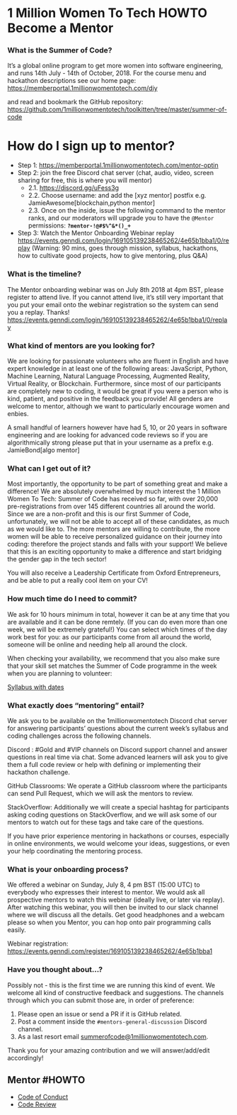 # 1 Million Women To Tech HOWTO Become a Mentor

### What is the Summer of Code?

It’s a global online program to get more women into software engineering, and runs 14th July - 14th of October, 2018. For the course menu and hackathon descriptions see our home page: 
https://memberportal.1millionwomentotech.com/diy

and read and bookmark the GitHub repository: 
https://github.com/1millionwomentotech/toolkitten/tree/master/summer-of-code 

# How do I sign up to mentor?

- Step 1: https://memberportal.1millionwomentotech.com/mentor-optin 
- Step 2: join the free Discord chat server (chat, audio, video, screen sharing for free, this is where you will mentor)
  - 2.1. https://discord.gg/uFess3g 
  - 2.2. Choose username: and add the [xyz mentor] postfix e.g. JamieAwesome[blockchain,python mentor]
  - 2.3. Once on the inside, issue the following command to the mentor ranks, and our moderators will upgrade you to have the `@Mentor` permissions:
**`?mentor-!@#$%^&*()_+`**
- Step 3: Watch the Mentor Onboarding Webinar replay https://events.genndi.com/login/169105139238465262/4e65b1bba1/0/replay (Warning: 90 mins, goes through mission, syllabus, hackathons, how to cultivate good projects, how to give mentoring, plus Q&A)

### What is the timeline?

The Mentor onboarding webinar was on July 8th 2018 at 4pm BST, please register to attend live. If you cannot attend live, it’s still very important that you put your email onto the webinar registration so the system can send you a replay. Thanks!
https://events.genndi.com/login/169105139238465262/4e65b1bba1/0/replay 

### What kind of mentors are you looking for?

We are looking for passionate volunteers who are fluent in English and have expert knowledge in at least one of the following areas: JavaScript, Python, Machine Learning, Natural Language Processing, Augmented Reality, Virtual Reality, or Blockchain. Furthermore, since most of our participants are completely new to coding, it would be great if you were a person who is kind, patient, and positive in the feedback you provide! All genders are welcome to mentor, although we want to particularly encourage women and enbies.

A small handful of learners however have had 5, 10, or 20 years in software engineering and are looking for advanced code reviews so if you are algorithmically strong please put that in your username as a prefix e.g. JamieBond[algo mentor]

### What can I get out of it?

Most importantly, the opportunity to be part of something great and make a difference! We are absolutely overwhelmed by much interest the 1 Million Women To Tech: Summer of Code has received so far, with over 20,000 pre-registrations from over 145 different countries all around the world. Since we are a non-profit and this is our first Summer of Code, unfortunately, we will not be able to accept all of these candidates, as much as we would like to. The more mentors are willing to contribute, the more women will be able to receive personalized guidance on their journey into coding: therefore the project stands and falls with your support! We believe that this is an exciting opportunity to make a difference and start bridging the gender gap in the tech sector! 

You will also receive a Leadership Certificate from Oxford Entrepreneurs, and be able to put a really cool item on your CV!

### How much time do I need to commit?

We ask for 10 hours minimum in total, however it can be at any time that you are available and it can be done remtely. (If you can do even more than one week, we will be extremely grateful!) You can select which times of the day work best for you: as our participants come from all around the world, someone will be online and needing help all around the clock.

When checking your availability, we recommend that you also make sure that your skill set matches the Summer of Code programme in the week when you are planning to volunteer:

[Syllabus with dates](/summer-of-code/README.md#Syllabus)

### What exactly does “mentoring” entail?

We ask you to be available on the 1millionwomentotech Discord chat server for answering participants’ questions about the current week’s syllabus and coding challenges across the following channels.

Discord : #Gold and #VIP channels on Discord  support channel and answer questions in real time via chat. Some advanced learners will ask you to give them a full code review or help with defining or implementing their hackathon challenge.

GitHub Classrooms: We operate a GitHub classroom where the participants can send Pull Request, which we will ask the mentors to review. 

StackOverflow: Additionally we will create a special hashtag for participants asking coding questions on StackOverflow, and we will ask some of our mentors to watch out for these tags and take care of the questions.

If you have prior experience mentoring in hackathons or courses, especially in online environments, we would welcome your ideas, suggestions, or even your help coordinating the mentoring process.

### What is your onboarding process?

We offered a webinar on Sunday, July 8, 4 pm BST (15:00 UTC) to everybody who expresses their interest to mentor. We would ask all prospective mentors to watch this webinar (ideally live, or later via replay). After watching this webinar, you will then be invited to our slack channel where we will discuss all the details. Get good headphones and a webcam please so when you Mentor, you can hop onto pair programming calls easily.

Webinar registration:
https://events.genndi.com/register/169105139238465262/4e65b1bba1 

### Have you thought about...?

Possibly not - this is the first time we are running this kind of event. We welcome all kind of constructive feedback and suggestions. The channels through which you can submit those are, in order of preference:
1. Please open an issue or send a PR if it is GitHub related.
1. Post a comment inside the `#mentors-general-discussion` Discord channel.
1. As a last resort email summerofcode@1millionwomentotech.com.

Thank you for your amazing contribution and we will answer/add/edit accordingly!


## Mentor #HOWTO
- [Code of Conduct](code-of-condut.md)
- [Code Review](code-review.md)
